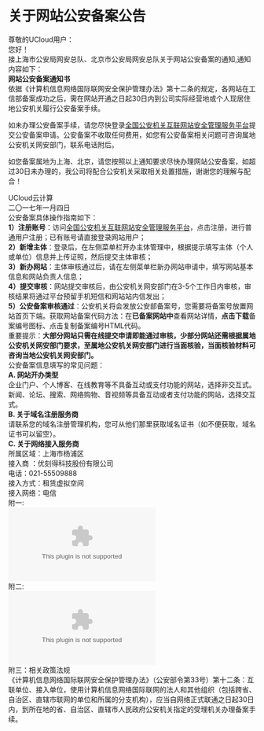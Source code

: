 

# 关于网站公安备案公告

尊敬的UCloud用户：  
您好！  
接上海市公安局网安总队、北京市公安局网安总队关于网站公安备案的通知,通知内容如下：  
**网站公安备案通知书**  
依据《计算机信息网络国际联网安全保护管理办法》第十二条的规定，各网站在工信部备案成功之后，需在网站开通之日起30日内到公司实际经营地或个人现居住地公安机关履行公安备案手续。  

如未办理公安备案手续，请您尽快登录[全国公安机关互联网站安全管理服务平台](http://www.beian.gov.cn)提交公安备案申请。公安备案不收取任何费用，如您有公安备案相关问题可咨询属地公安机关网安部门，联系电话附后。  

如您备案属地为上海、北京，请您按照以上通知要求尽快办理网站公安备案，如超过30日未办理的，我公司将配合公安机关采取相关处置措施，谢谢您的理解与配合！  

UCloud云计算  
二〇一七年一月四日  
公安备案具体操作指南如下：  
**1）注册账号**：访问[全国公安机关互联网站安全管理服务平台](http://www.beian.gov.cn)，点击注册，进行普通用户注册；已有账号请直接登录网站用户；  
**2）新增主体**：登录后，在左侧菜单栏开办主体管理中，根据提示填写主体（个人或单位）信息并上传证照，然后提交主体审核；  
**3）新办网站**：主体审核通过后，请在左侧菜单栏新办网站申请中，填写网站基本信息和网站负责人信息；  
**4）提交审核**：网站提交审核后，由公安机关网安部门在3-5个工作日内审核，审核结果将通过平台预留手机短信和网站站内信发出；  
**5）公安备案审核通过**：公安机关将会发放公安部备案号，您需要将备案号放置网站首页下端。获取网站备案代码方法：在**已备案网站中**查看网站详情，**点击下载**备案编号图标、点击复制备案编号HTML代码。  
重要提示：**大部分网站只需在线提交申请即能通过审核，少部分网站还需根据属地公安机关网安部门要求，至属地公安机关网安部门进行当面核验，当面核验材料可咨询当地公安机关网安部门。**  
公安备案信息填写的常见问题：  
**A. 网站开办类型**  
企业门户、个人博客、在线教育等不具备互动或支付功能的网站，选择非交互式。  
新闻、论坛、搜索、网络购物、音视频等具备互动或者支付功能的网站，选择交互式。  
**B. 关于域名注册服务商**  
请联系您的域名注册管理机构，您可从他们那里获取域名证书（如不便获取，域名证书可以留空）。  
**C. 关于网络接入服务商**  
所属区域：上海市杨浦区  
接入商 ：优刻得科技股份有限公司  
电话：021-55509888  
接入方式：租赁虚拟空间  
接入网络：电信  
附一:  
![](/images/notice/上海市各区县公安机关网安部门联系方式.xlsx)  
附二:  
![](/images/notice/北京市各区县公安机关网安部门联系方式.xlsx)  
附三：相关政策法规  
《计算机信息网络国际联网安全保护管理办法》（公安部令第33号）第十二条：互联单位、接入单位，使用计算机信息网络国际联网的法人和其他组织（包括跨省、自治区、直辖市联网的单位和所属的分支机构），应当自网络正式联通之日起30日内，到所在地的省、自治区、直辖市人民政府公安机关指定的受理机关办理备案手续。